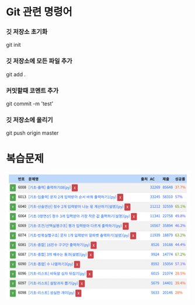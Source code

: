 # Git 관련 명령어
### 깃 저장소 초기화
  git init

### 깃 저장소에 모든 파일 추가
  git add .

### 커밋할때 코멘트 추가
  git commit -m 'test'

### 깃 저장소에 올리기
  git push origin master

# 복습문제
![image](image_2.png)